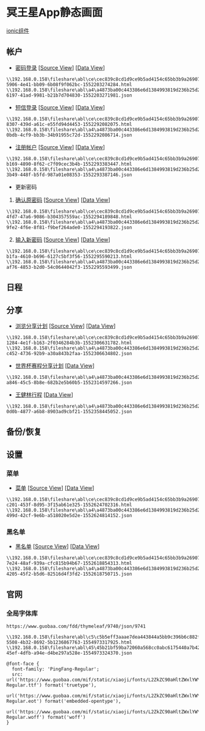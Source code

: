 # 冥王星App静态画面

[ionic组件](https://ionicframework.com/docs/components)

## 帐户
* [密码登录](https://www.guobaa.com/fdd/thymeleaf/9723/json/9722) [[Source View](https://xiaoji.guobaa.com/abl/store/local/getContent/9723)] [[Data View](https://xiaoji.guobaa.com/abl/store/local/getContent/9722)]
```
\\192.168.0.158\fileshare\abl\ce\cec839c8cd1d9ce9b5ad4154c65bb3b9a26907f7a44edd90e5c2c1db81e515bb\a7cfb9fe-5906-4e41-bb09-6b08f9f062bc-1552203274284.html
\\192.168.0.158\fileshare\abl\a4\a4873ba00c443386e6d1384993819d236b25d20c7656c34f619c1ee09ad64cc7\43426716-6197-41ad-9981-b21b7d704830-1552203271981.json
```
* [短信登录](https://www.guobaa.com/fdd/thymeleaf/9724/json/9725) [[Source View](https://xiaoji.guobaa.com/abl/store/local/getContent/9724)] [[Data View](https://xiaoji.guobaa.com/abl/store/local/getContent/9725)]
```
\\192.168.0.158\fileshare\abl\ce\cec839c8cd1d9ce9b5ad4154c65bb3b9a26907f7a44edd90e5c2c1db81e515bb\42a0155e-8307-439d-a61c-e55fd94d4453-1552292082075.html
\\192.168.0.158\fileshare\abl\a4\a4873ba00c443386e6d1384993819d236b25d20c7656c34f619c1ee09ad64cc7\152849b7-0bdb-4cf9-bb3b-34b91955c72d-1552292086714.json
```
* [注册帐户](https://www.guobaa.com/fdd/thymeleaf/9726/json/9727) [[Source View](https://xiaoji.guobaa.com/abl/store/local/getContent/9726)] [[Data View](https://xiaoji.guobaa.com/abl/store/local/getContent/9727)]
```
\\192.168.0.158\fileshare\abl\ce\cec839c8cd1d9ce9b5ad4154c65bb3b9a26907f7a44edd90e5c2c1db81e515bb\3396cf9e-b169-4890-8f62-c7f09cec3b4b-1552293383447.html
\\192.168.0.158\fileshare\abl\a4\a4873ba00c443386e6d1384993819d236b25d20c7656c34f619c1ee09ad64cc7\99c2932d-3b49-448f-b5fd-987a01e08353-1552293387146.json
```
* 更新密码
1. [确认原密码](https://www.guobaa.com/fdd/thymeleaf/9728/json/9729) [[Source View](https://xiaoji.guobaa.com/abl/store/local/getContent/9728)] [[Data View](https://xiaoji.guobaa.com/abl/store/local/getContent/9729)]
```
\\192.168.0.158\fileshare\abl\ce\cec839c8cd1d9ce9b5ad4154c65bb3b9a26907f7a44edd90e5c2c1db81e515bb\c64f654b-4fd7-47a6-9086-b304357559ac-1552294189848.html
\\192.168.0.158\fileshare\abl\a4\a4873ba00c443386e6d1384993819d236b25d20c7656c34f619c1ee09ad64cc7\1017e00a-9fe2-4f6e-8f81-f9bef264ade0-1552294193822.json
```
2. [输入新密码](https://www.guobaa.com/fdd/thymeleaf/9730/json/9731) [[Source View](https://xiaoji.guobaa.com/abl/store/local/getContent/9730)] [[Data View](https://xiaoji.guobaa.com/abl/store/local/getContent/9731)]
```
\\192.168.0.158\fileshare\abl\ce\cec839c8cd1d9ce9b5ad4154c65bb3b9a26907f7a44edd90e5c2c1db81e515bb\35b2b467-b1fa-4610-b696-6127c5bf3f56-1552295590213.html
\\192.168.0.158\fileshare\abl\a4\a4873ba00c443386e6d1384993819d236b25d20c7656c34f619c1ee09ad64cc7\a7b04933-af76-4853-b2d0-54c0644042f3-1552295593499.json
```

## 日程

## 分享
* [浏览分享计划](https://www.guobaa.com/fdd/thymeleaf/9732/json/9733) [[Source View](https://xiaoji.guobaa.com/abl/store/local/getContent/9732)] [[Data View](https://xiaoji.guobaa.com/abl/store/local/getContent/9733)]
```
\\192.168.0.158\fileshare\abl\ce\cec839c8cd1d9ce9b5ad4154c65bb3b9a26907f7a44edd90e5c2c1db81e515bb\bdede0e8-1284-4e1f-b163-2f0346284b3b-1552306631782.html
\\192.168.0.158\fileshare\abl\a4\a4873ba00c443386e6d1384993819d236b25d20c7656c34f619c1ee09ad64cc7\4a29a28e-c452-4736-92b9-a30a843b2faa-1552306634802.json
```
* [世界杯赛程分享计划](https://www.guobaa.com/fdd/thymeleaf/9732/json/9734) [[Data View](https://xiaoji.guobaa.com/abl/store/local/getContent/9734)]
```
\\192.168.0.158\fileshare\abl\a4\a4873ba00c443386e6d1384993819d236b25d20c7656c34f619c1ee09ad64cc7\ce26d333-a846-45c5-8b8e-682b2e5b60b5-1552314597266.json
```
* [王健林行程](https://www.guobaa.com/fdd/thymeleaf/9732/json/9735) [[Data View](https://xiaoji.guobaa.com/abl/store/local/getContent/9735)]
```
\\192.168.0.158\fileshare\abl\a4\a4873ba00c443386e6d1384993819d236b25d20c7656c34f619c1ee09ad64cc7\b37c71ad-0d0b-4877-a6b8-8903ad9cbf21-1552358445052.json
```
## 备份/恢复

## 设置
### 菜单
* [菜单](https://www.guobaa.com/fdd/thymeleaf/9738/json/9739) [[Source View](https://xiaoji.guobaa.com/abl/store/local/getContent/9738)] [[Data View](https://xiaoji.guobaa.com/abl/store/local/getContent/9739)]
```
\\192.168.0.158\fileshare\abl\ce\cec839c8cd1d9ce9b5ad4154c65bb3b9a26907f7a44edd90e5c2c1db81e515bb\6b360504-c201-453f-8d95-3f15ab61e325-1552624702316.html
\\192.168.0.158\fileshare\abl\a4\a4873ba00c443386e6d1384993819d236b25d20c7656c34f619c1ee09ad64cc7\ec05a9a5-499d-42cf-9e6b-a518020e5d2e-1552624814152.json
```

### 黑名单
* [黑名单](https://www.guobaa.com/fdd/thymeleaf/9736/json/9737) [[Source View](https://xiaoji.guobaa.com/abl/store/local/getContent/9736)] [[Data View](https://xiaoji.guobaa.com/abl/store/local/getContent/9737)]
```
\\192.168.0.158\fileshare\abl\ce\cec839c8cd1d9ce9b5ad4154c65bb3b9a26907f7a44edd90e5c2c1db81e515bb\19bdefc1-7e24-48af-939a-cfc815b94b67-1552618854313.html
\\192.168.0.158\fileshare\abl\a4\a4873ba00c443386e6d1384993819d236b25d20c7656c34f619c1ee09ad64cc7\6221fc3b-4205-45f2-b5d6-82516d4f3fd2-1552618750715.json
```

## 官网
### 全局字体库
``` 访问地址
https://www.guobaa.com/fdd/thymeleaf/9740/json/9741
```

```
\\192.168.0.158\fileshare\abl\c5\c5b5eff3aaae7dea443844a5bb9c396b6c882fa49ed9af9e0ad3bc20ac988aed\74074c4b-5508-4b32-8692-5b1236867763-1554973317925.html
\\192.168.0.158\fileshare\abl\45\45b21bf59ba72060a568cc0abc6175440a7b42bae6bd00e59d6a3f4e74c4a6d9\5a64b354-45ef-4dfb-a94e-d4be297a528e-1554973324370.json
```

``` css3
@font-face {
  font-family: 'PingFang-Regular';
  src: url('https://www.guobaa.com/mif/static/xiaoji/fonts/L2ZkZC90aHltZWxlYWYvOTc0MC9qc29uLzk3NDE/PingFang-Regular.ttf') format('truetype'),
  url('https://www.guobaa.com/mif/static/xiaoji/fonts/L2ZkZC90aHltZWxlYWYvOTc0MC9qc29uLzk3NDE/PingFang-Regular.eot') format('embedded-opentype'),
  url('https://www.guobaa.com/mif/static/xiaoji/fonts/L2ZkZC90aHltZWxlYWYvOTc0MC9qc29uLzk3NDE/PingFang-Regular.woff') format('woff')
}
```
